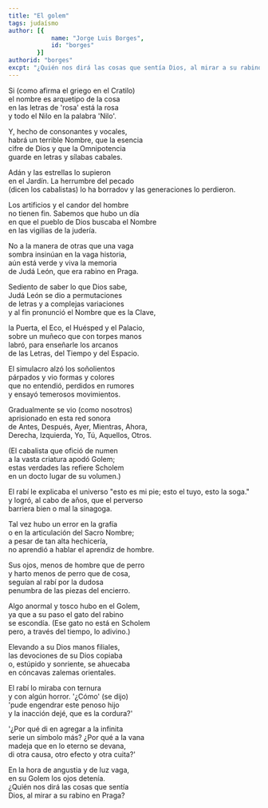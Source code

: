 ```yaml
---
title: "El golem"
tags: judaísmo
author: [{
			name: "Jorge Luis Borges",
			id: "borges"
		}]
authorid: "borges"
excpt: "¿Quién nos dirá las cosas que sentía Dios, al mirar a su rabino en Praga?"
---
```


Si (como afirma el griego en el Cratilo) \
el nombre es arquetipo de la cosa \
en las letras de 'rosa' está la rosa \
y todo el Nilo en la palabra 'Nilo'.

Y, hecho de consonantes y vocales, \
habrá un terrible Nombre, que la esencia \
cifre de Dios y que la Omnipotencia \
guarde en letras y sílabas cabales.

Adán y las estrellas lo supieron \
en el Jardín. La herrumbre del pecado \
(dicen los cabalistas) lo ha borradov
y las generaciones lo perdieron.

Los artificios y el candor del hombre \
no tienen fin. Sabemos que hubo un día \
en que el pueblo de Dios buscaba el Nombre \
en las vigilias de la judería.

No a la manera de otras que una vaga \
sombra insinúan en la vaga historia, \
aún está verde y viva la memoria \
de Judá León, que era rabino en Praga.

Sediento de saber lo que Dios sabe, \
Judá León se dio a permutaciones \
de letras y a complejas variaciones \
y al fin pronunció el Nombre que es la Clave,

la Puerta, el Eco, el Huésped y el Palacio, \
sobre un muñeco que con torpes manos \
labró, para enseñarle los arcanos \
de las Letras, del Tiempo y del Espacio.

El simulacro alzó los soñolientos \
párpados y vio formas y colores \
que no entendió, perdidos en rumores \
y ensayó temerosos movimientos.

Gradualmente se vio (como nosotros) \
aprisionado en esta red sonora \
de Antes, Después, Ayer, Mientras, Ahora, \
Derecha, Izquierda, Yo, Tú, Aquellos, Otros.

(El cabalista que ofició de numen \
a la vasta criatura apodó Golem; \
estas verdades las refiere Scholem \
en un docto lugar de su volumen.)

El rabí le explicaba el universo
"esto es mi pie; esto el tuyo, esto la soga." \
y logró, al cabo de años, que el perverso \
barriera bien o mal la sinagoga.

Tal vez hubo un error en la grafía \
o en la articulación del Sacro Nombre; \
a pesar de tan alta hechicería, \
no aprendió a hablar el aprendiz de hombre.

Sus ojos, menos de hombre que de perro \
y harto menos de perro que de cosa, \
seguían al rabí por la dudosa \
penumbra de las piezas del encierro.

Algo anormal y tosco hubo en el Golem, \
ya que a su paso el gato del rabino \
se escondía. (Ese gato no está en Scholem \
pero, a través del tiempo, lo adivino.)

Elevando a su Dios manos filiales, \
las devociones de su Dios copiaba \
o, estúpido y sonriente, se ahuecaba \
en cóncavas zalemas orientales.

El rabí lo miraba con ternura \
y con algún horror. '¿Cómo' (se dijo) \
'pude engendrar este penoso hijo \
y la inacción dejé, que es la cordura?'

'¿Por qué di en agregar a la infinita \
serie un símbolo más? ¿Por qué a la vana \
madeja que en lo eterno se devana, \
di otra causa, otro efecto y otra cuita?'

En la hora de angustia y de luz vaga, \
en su Golem los ojos detenía. \
¿Quién nos dirá las cosas que sentía \
Dios, al mirar a su rabino en Praga?